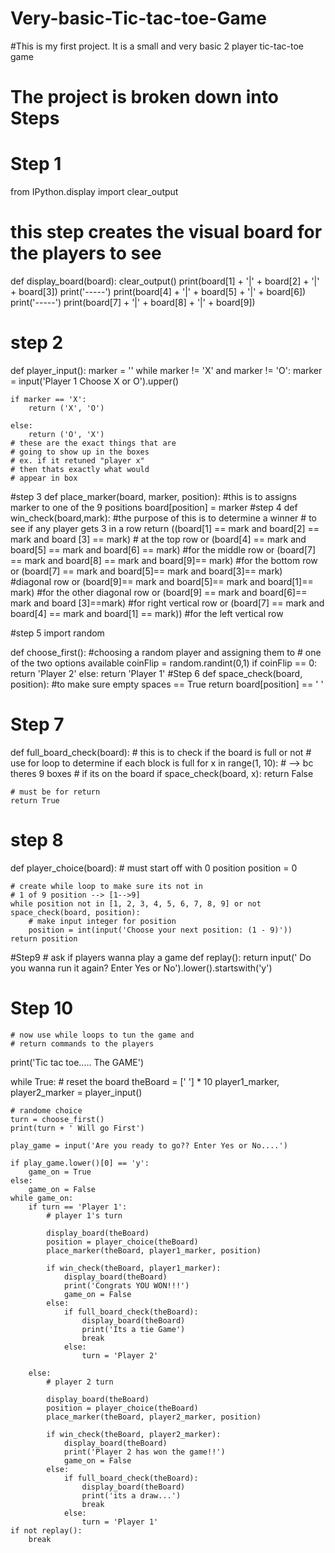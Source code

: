 # Very-basic-Tic-tac-toe-Game
#This is my first project. It is a small and very basic 2 player tic-tac-toe game
# The project is broken down into Steps 
# Step 1
from IPython.display import clear_output


# this step creates the visual board for the players to see
def display_board(board):
    clear_output()
    print(board[1] + '|' + board[2] + '|' + board[3])
    print('-----')
    print(board[4] + '|' + board[5] + '|' + board[6])
    print('-----')
    print(board[7] + '|' + board[8] + '|' + board[9])


# step 2
def player_input():
    marker = ''
    while marker != 'X' and marker != 'O':
        marker = input('Player 1 Choose X or O').upper()

    if marker == 'X':
        return ('X', 'O')

    else:
        return ('O', 'X')
    # these are the exact things that are
    # going to show up in the boxes
    # ex. if it retuned "player x"
    # then thats exactly what would
    # appear in box
#step 3
def place_marker(board, marker, position):
    #this is to assigns marker to one of the 9 positions
    board[position] = marker
#step 4
def win_check(board,mark):
    #the purpose of this is to determine a winner
    # to see if any player gets 3 in a row
    return ((board[1] == mark and board[2] == mark and board [3] == mark)
    # at the top row
or (board[4] == mark and board[5] == mark and board[6] == mark)
    #for the middle row
or (board[7] == mark and board[8] == mark and board[9]== mark)
    #for the bottom row
or (board[7] == mark and board[5]== mark and board[3]== mark)
    #diagonal row
or (board[9]== mark and board[5]== mark and board[1]== mark)
    #for the other diagonal row
or (board[9] == mark and board[6]== mark and board [3]==mark)
    #for right vertical row
or (board[7] == mark and board[4] == mark and board[1] == mark))
    #for the left vertical row

#step 5
import random

def choose_first():
    #choosing a random player and assigning them to
    # one of the two options available
    coinFlip = random.randint(0,1)
    if coinFlip == 0:
        return 'Player 2'
    else:
        return 'Player 1'
#Step 6
def space_check(board, position):
    #to make sure empty spaces == True
    return board[position] == ' '


# Step 7
def full_board_check(board):
    # this is to check if the board is full or not
    # use for loop to determine if each block is full
    for x in range(1, 10):  # --> bc theres 9 boxes
        # if its on the board
        if space_check(board, x):
            return False

    # must be for return
    return True


# step 8
def player_choice(board):
    # must start off with 0 position
    position = 0

    # create while loop to make sure its not in
    # 1 of 9 position --> [1-->9]
    while position not in [1, 2, 3, 4, 5, 6, 7, 8, 9] or not space_check(board, position):
        # make input integer for position
        position = int(input('Choose your next position: (1 - 9)'))
    return position


#Step9
    # ask if players wanna play a game
def replay():
    return input(' Do you wanna run it again? Enter Yes or No').lower().startswith('y')


# Step 10
    # now use while loops to tun the game and
    # return commands to the players
print('Tic tac toe..... The GAME')

while True:
    # reset the board
    theBoard = [' '] * 10
    player1_marker, player2_marker = player_input()

    # randome choice
    turn = choose_first()
    print(turn + ' Will go First')

    play_game = input('Are you ready to go?? Enter Yes or No....')

    if play_game.lower()[0] == 'y':
        game_on = True
    else:
        game_on = False
    while game_on:
        if turn == 'Player 1':
            # player 1's turn

            display_board(theBoard)
            position = player_choice(theBoard)
            place_marker(theBoard, player1_marker, position)

            if win_check(theBoard, player1_marker):
                display_board(theBoard)
                print('Congrats YOU WON!!!')
                game_on = False
            else:
                if full_board_check(theBoard):
                    display_board(theBoard)
                    print('Its a tie Game')
                    break
                else:
                    turn = 'Player 2'

        else:
            # player 2 turn

            display_board(theBoard)
            position = player_choice(theBoard)
            place_marker(theBoard, player2_marker, position)

            if win_check(theBoard, player2_marker):
                display_board(theBoard)
                print('Player 2 has won the game!!')
                game_on = False
            else:
                if full_board_check(theBoard):
                    display_board(theBoard)
                    print('its a draw...')
                    break
                else:
                    turn = 'Player 1'
    if not replay():
        break

